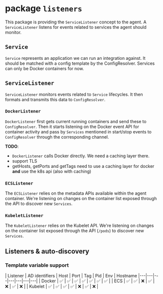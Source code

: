 # package `listeners`

This package is providing the `ServiceListener` concept to the agent. A `ServiceListener` listens for events related to services the agent should monitor.

## `Service`

`Service` represents an application we can run an integration against. It should be matched with a config template by the ConfigResolver.
Services can only be Docker containers for now.

## `ServiceListener`

`ServiceListener` monitors events related to `Service` lifecycles. It then formats and transmits this data to `ConfigResolver`.

### `DockerListener`

`DockerListener` first gets current running containers and send these to `ConfigResolver`. Then it starts listening on the Docker event API for container activity and pass by `Services` mentioned in start/stop events to `ConfigResolver` through the corresponding channel.

**TODO**:

- `DockerListener` calls Docker directly. We need a caching layer there.
- support TLS
- getHosts, getPorts and getTags need to use a caching layer for docker **and** use the k8s api (also with caching)

### `ECSListener`

The `ECSListener` relies on the metadata APIs available within the agent container. We're listening on changes on the container list exposed through the API to discover new `Services`.

### `KubeletListener`

The `KubeletListener` relies on the Kubelet API. We're listening on changes on the container list exposed through the API (`/pods`) to discover new `Services`.

## Listeners & auto-discovery

### Template variable support

| Listener | AD identifiers | Host | Port | Tag | Pid | Env | Hostname
|---|---|---|---|---|---|---|
| Docker | ✅ | ✅ | ✅ | ✅ | ✅ | ✅ | ✅ |
| ECS | ✅ | ✅ | ❌ | ✅ | ❌ | ✅ | ❌ |
| Kubelet | ✅ | ✅ | ✅ | ✅ | ❌ | ✅ | ❌ |
